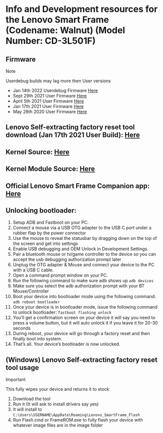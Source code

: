 # Info and Development resources for the Lenovo Smart Frame (Codename: Walnut) (Model Number: CD-3L501F)

## Firmware
> [!NOTE]
> Userdebug builds may lag more then User versions
> 
- Jan 14th 2022 Userdebug Firmware [Here](https://www.androidfilehost.com/?fid=16385555061192798583)
- Sept 29th 2021 User Firmware [Here](https://www.androidfilehost.com/?fid=16385555061192798594)
- April 5th 2021 User Firmware [Here](https://www.androidfilehost.com/?fid=16385555061192798585)
- Jan 17th 2021 User Firmware [Here](https://www.androidfilehost.com/?fid=16385555061192798598)
- May 28th 2020 User Firmware [Here](https://www.androidfilehost.com/?fid=16385555061192798579)

## Lenovo Self-extracting factory reset tool download (Jan 17th 2021 User Build): [Here](https://www.androidfilehost.com/?fid=16385555061192798593)

## Kernel Source: [Here](https://github.com/deadman96385/android_kernel_lenovo_mt8167)

## Kernel Module Source: [Here](https://github.com/deadman96385/android_vendor_mediatek_kernel_modules_connectivity)

## Official Lenovo Smart Frame Companion app: [Here](https://www.androidfilehost.com/?fid=16385555061192798588)

## Unlocking bootloader:
1. Setup ADB and Fastboot on your PC.
1. Connect a mouse via a USB OTG adapter to the USB C port under a rubber flap by the power connector
1. Use the mouse to reveal the statusbar by dragging down on the top of the screen and get into settings
1. Enable USB debugging and OEM Unlock in Development Settings.
1. Pair a bluetooth mouse or tv/game controller to the device so you can accept the usb debugging authorization prompt later
1. Unplug the OTG adapter & Mouse and connect your device to the PC with a USB C cable.
1. Open a command prompt window on your PC.
1. Run the following command to make sure adb shows up ```adb devices```
1. Make sure you select the adb authorization prompt with your BT Mouse/Controller
1. Boot your device into bootloader mode using the following command:
```adb reboot bootloader```
1. Once your device is in bootloader mode, issue the following command to unlock bootloader:
```fastboot flashing unlock```
1. You’ll get a confirmation screen on your device it will say you need to press a volume button, but it will auto unlock it if you leave it for 20-30 seconds
1. During reboot, your device will go through a factory reset and then finally boot into system.
1. That’s all. Your device’s bootloader is now unlocked.

## (Windows) Lenovo Self-extracting factory reset tool usage
> [!IMPORTANT]
> This fully wipes your device and returns it to stock
1. Download the tool
1. Run it (It will ask to install drivers say yes)
1. It will install to ```C:\Users\USERNAME\AppData\Roaming\Lenovo_SmartFrame_Flash```
1. Run Flash.cmd or FrameROM.exe to fully flash your device with whatever image files are in the image folder
